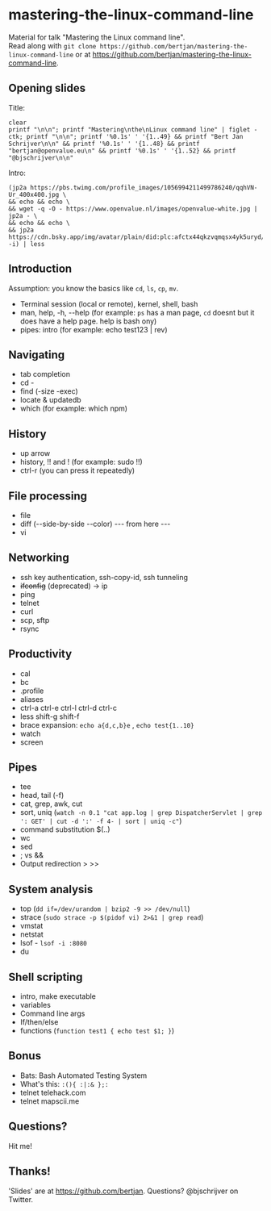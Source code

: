 # mastering-the-linux-command-line
Material for talk "Mastering the Linux command line".  
Read along with `git clone https://github.com/bertjan/mastering-the-linux-command-line` or at https://github.com/bertjan/mastering-the-linux-command-line.

Opening slides
---

Title:
```
clear
printf "\n\n"; printf "Mastering\nthe\nLinux command line" | figlet -ctk; printf "\n\n"; printf '%0.1s' ' '{1..49} && printf "Bert Jan Schrijver\n\n" && printf '%0.1s' ' '{1..48} && printf "bertjan@openvalue.eu\n" && printf '%0.1s' ' '{1..52} && printf "@bjschrijver\n\n"
```

Intro:
```
(jp2a https://pbs.twimg.com/profile_images/1056994211499786240/qqhVN-Ur_400x400.jpg \
&& echo && echo \
&& wget -q -O - https://www.openvalue.nl/images/openvalue-white.jpg | jp2a - \
&& echo && echo \
&& jp2a https://cdn.bsky.app/img/avatar/plain/did:plc:afctx44qkzvqmqsx4yk5uryd/bafkreig7xutbbqdl5qh42szlgzdjec6vihm7gnplh6ckbnokvlpymspsu4@jpeg -i) | less
```


Introduction
---
Assumption: you know the basics like `cd`, `ls`, `cp`, `mv`.

- Terminal session (local or remote), kernel, shell, bash
- man, help, -h, --help (for example: `ps` has a man page, `cd` doesnt but it does have a help page. help is bash ony)
- pipes: intro (for example: echo test123 | rev)


Navigating
---
- tab completion  
- cd -  
- find (-size -exec)
- locate & updatedb
- which (for example: which npm)

History
---
- up arrow
- history, !! and !<number> (for example: sudo !!)
- ctrl-r (you can press it repeatedly)

File processing
---
- file
- diff (--side-by-side --color)
--- from here ---
- vi

Networking
---
- ssh key authentication, ssh-copy-id, ssh tunneling
- ~~ifconfig~~ (deprecated)  -> ip
- ping
- telnet
- curl
- scp, sftp
- rsync

Productivity
---
- cal
- bc
- .profile
- aliases
- ctrl-a ctrl-e ctrl-l ctrl-d ctrl-c
- less shift-g shift-f
- brace expansion: `echo a{d,c,b}e` , `echo test{1..10}`
- watch
- screen

Pipes
---
- tee
- head, tail (-f)
- cat, grep, awk, cut
- sort, uniq
(`watch -n 0.1 "cat app.log | grep DispatcherServlet | grep ': GET' | cut -d ':' -f 4- | sort | uniq -c"`)
- command substitution $(..)
- wc
- sed
- ; vs &&
- Output redirection > >>

System analysis
---
- top (`dd if=/dev/urandom | bzip2 -9 >> /dev/null`)
- strace (`sudo strace -p $(pidof vi) 2>&1 | grep read`)
- vmstat
- netstat
- lsof - `lsof -i :8080`
- du 

Shell scripting
---
- intro, make executable
- variables
- Command line args
- If/then/else
- functions (`function test1 { echo test $1; }`)


Bonus
---
- Bats: Bash Automated Testing System
- What's this:  `:(){ :|:& };:`
- telnet telehack.com
- telnet mapscii.me

Questions?
---
Hit me!

Thanks!
---
'Slides' are at https://github.com/bertjan.
Questions? @bjschrijver on Twitter.
